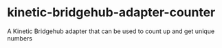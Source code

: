 # kinetic-bridgehub-adapter-counter
A Kinetic Bridgehub adapter that can be used to count up and get unique numbers

